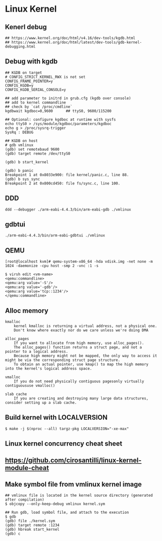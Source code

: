 Linux Kernel
============

## Kenerl debug

    ## https://www.kernel.org/doc/html/v4.16/dev-tools/kgdb.html
    ## https://www.kernel.org/doc/html/latest/dev-tools/gdb-kernel-debugging.html

## Debug with kgdb

    ## KGDB on target
    # CONFIG_STRICT_KERNEL_RWX is not set
    CONFIG_FRAME_POINTER=y
    CONFIG_KGDB=y
    CONFIG_KGDB_SERIAL_CONSOLE=y

    ## add parameter to initrd in grub.cfg (kgdb over console)
    ## add to kernel commandline
    ## check by `cat /proc/cmdline`
    kgdbwait kgdboc=0,9600      ## ttyS0, 9600/115200

    ## Optional: configure kgdboc at runtime with sysfs
    echo ttyS0 > /sys/module/kgdboc/parameters/kgdboc
    echo g > /proc/sysrq-trigger
    SysRq : DEBUG

    ## KGDB on host
    # gdb vmlinux
    (gdb) set remotebaud 9600
    (gdb) target remote /dev/ttyS0

    (gdb) b start_kernel

    (gdb) b panic
    Breakpoint 1 at 0x8033e900: file kernel/panic.c, line 88.
    (gdb) b sys_sync
    Breakpoint 2 at 0x800cd450: file fs/sync.c, line 100.

## DDD

    ddd --debugger ./arm-eabi-4.4.3/bin/arm-eabi-gdb ./vmlinux

## gdbtui

    ./arm-eabi-4.4.3/bin/arm-eabi-gdbtui ./vmlinux

## QEMU

    [root@localhost kvm]# qemu-system-x86_64 -hda vdisk.img -net none -m 1024 -daemonize -cpu host -smp 2 -vnc :1 -s

    $ virsh edit <vm-name>
    <qemu:commandline>
    <qemu:arg value='-S'/>
    <qemu:arg value='-gdb'/>
    <qemu:arg value='tcp::1234'/>
    </qemu:commandline>

## Alloc memory

    kmalloc
        kernel kmalloc is returning a virtual address, not a physical one.
        Don't know where exactly nor do we care unless we're doing DMA

    alloc_pages
        If you want to allocate from high memory, use alloc_pages().
        The alloc_pages() function returns a struct page, and not a pointer to a logical address.
        Because high memory might not be mapped, the only way to access it might be via the corresponding struct page structure.
        To obtain an actual pointer, use kmap() to map the high memory into the kernel's logical address space.

    vmalloc
        If you do not need physically contiguous pagesonly virtually contiguoususe vmalloc()

    slab cache
        If you are creating and destroying many large data structures, consider setting up a slab cache.

## Build kernel with LOCALVERSION

    $ make -j $(nproc --all) targz-pkg LOCALVERSION="-xe-max"

## Linux kernel concurrency cheat sheet

   ## https://github.com/cirosantilli/linux-kernel-module-cheat

## Make symbol file from vmlinux kernel image

    ## vmlinux file is located in the kernel source directory (generated after compilation)
    $ objcopy --only-keep-debug vmlinux kernel.sym

    ## Run gdb, load symbol file, and attach to the execution
    $ gdb
    (gdb) file ./kernel.sym
    (gdb) target remote :1234
    (gdb) hbreak start_kernel
    (gdb) c

